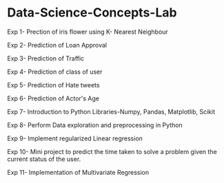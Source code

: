 # Data-Science-Concepts-Lab
Exp 1- Prection of iris flower using K- Nearest Neighbour

Exp 2- Prediction of Loan Approval

Exp 3- Prediction of Traffic

Exp 4- Prediction of class of user

Exp 5- Prediction of Hate tweets

Exp 6- Prediction of Actor's Age

Exp 7- Introduction to Python Libraries-Numpy, Pandas, Matplotlib, Scikit

Exp 8- Perform Data exploration and preprocessing in Python

Exp 9- Implement regularized Linear regression

Exp 10- Mini project to predict the time taken to solve a problem given the current status of the user.

Exp 11- Implementation of Multivariate Regression
